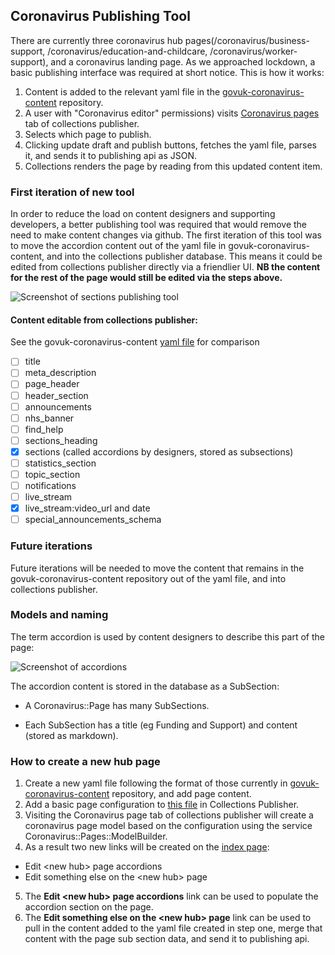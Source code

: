 ## Coronavirus Publishing Tool

There are currently three coronavirus hub pages(/coronavirus/business-support, /coronavirus/education-and-childcare, /coronavirus/worker-support), and a coronavirus landing page. As we approached lockdown, a basic publishing interface was required at short notice. This is how it works:

1. Content is added to the relevant yaml file in the [govuk-coronavirus-content](https://github.com/alphagov/govuk-coronavirus-content/tree/master/content) repository.
2. A user with "Coronavirus editor" permissions) visits [Coronavirus pages](https://collections-publisher.publishing.service.gov.uk/coronavirus) tab of collections publisher.
3. Selects which page to publish.
4. Clicking update draft and publish buttons, fetches the yaml file, parses it, and sends it to publishing api as JSON.
5. Collections renders the page by reading from this updated content item.

### First iteration of new tool

In order to reduce the load on content designers and supporting developers, a better publishing tool was required that would remove the need to make content changes via github. The first iteration of this tool was to move the accordion content out of the yaml file in govuk-coronavirus-content, and into the collections publisher database. This means it could be edited from collections publisher directly via a friendlier UI. **NB the content for the rest of the page would still be edited via the steps above.**

![Screenshot of sections publishing tool](/docs/screenshot-coronavirus-edit-page.png)

#### Content editable from collections publisher:

See the govuk-coronavirus-content [yaml file](https://github.com/alphagov/govuk-coronavirus-content/tree/master/content/coronavirus_landing_page.yml) for comparison

- [ ] title
- [ ] meta_description
- [ ] page_header
- [ ] header_section
- [ ] announcements
- [ ] nhs_banner
- [ ] find_help
- [ ] sections_heading
- [x] sections (called accordions by designers, stored as subsections)
- [ ] statistics_section
- [ ] topic_section
- [ ] notifications
- [ ] live_stream
- [x] live_stream:video_url and date
- [ ] special_announcements_schema

### Future iterations

Future iterations will be needed to move the content that remains in the govuk-coronavirus-content repository out of the yaml file, and into collections publisher.

### Models and naming

The term accordion is used by content designers to describe this part of the page:

![Screenshot of accordions](/docs/coronavirus-page-accordion.png)

The accordion content is stored in the database as a SubSection:

- A Coronavirus::Page has many SubSections.

- Each SubSection has a title (eg Funding and Support) and content (stored as markdown).

### How to create a new hub page

1. Create a new yaml file following the format of those currently in [govuk-coronavirus-content](https://github.com/alphagov/govuk-coronavirus-content/tree/master/content) repository, and add page content.
2. Add a basic page configuration to [this file](app/services/coronavirus/pages/configuration.rb) in Collections Publisher.
3. Visiting the Coronavirus page tab of collections publisher will create a coronavirus page model based on the configuration using the service Coronavirus::Pages::ModelBuilder.
4. As a result two new links will be created on the [index page](https://collections-publisher.publishing.service.gov.uk/coronavirus):
  - Edit \<new hub> page accordions
  - Edit something else on the \<new hub> page
5. The **Edit \<new hub> page accordions** link can be used to populate the accordion section on the page.
6. The **Edit something else on the \<new hub> page** link can be used to pull in the content added to the yaml file created in step one, merge that content with the page sub section data, and send it to publishing api.
